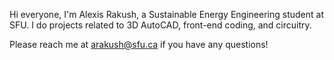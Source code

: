 Hi everyone,
I'm Alexis Rakush, a Sustainable Energy Engineering student at SFU.
I do projects related to 3D AutoCAD, front-end coding, and circuitry.

Please reach me at arakush@sfu.ca if you have any questions!
